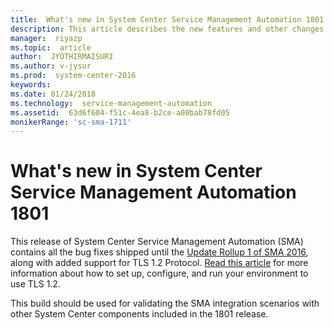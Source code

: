 ```yaml
---
title:  What's new in System Center Service Management Automation 1801
description: This article describes the new features and other changes in System Center Service Management Automation 1801.
manager:  riyazp
ms.topic:  article
author:  JYOTHIRMAISURI
ms.author: v-jysur
ms.prod:  system-center-2016
keywords:  
ms.date: 01/24/2018
ms.technology:  service-management-automation
ms.assetid:  63d6f604-f51c-4ea8-b2ce-a00bab78fd05
monikerRange: 'sc-sma-1711'
---
```


# What's new in System Center Service Management Automation 1801

This release of System Center Service Management Automation (SMA) contains all the bug fixes shipped until the [Update Rollup 1 of SMA 2016](https://support.microsoft.com/en-us/help/3190604), along with added support for TLS 1.2 Protocol. [Read this article](https://support.microsoft.com/en-us/help/4051111/tls-1-2-protocol-support-deployment-guide-for-system-center-2016) for more information about how to set up, configure, and run your environment to use TLS 1.2.

This build should be used for validating the SMA integration scenarios with other System Center components included in the 1801 release.
